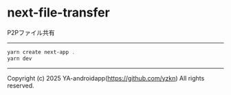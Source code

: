 # next-file-transfer

P2Pファイル共有

---

```powershell
yarn create next-app .
yarn dev
```

---

Copyright (c) 2025 YA-androidapp(https://github.com/yzkn) All rights reserved.
